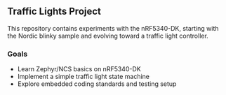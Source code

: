 ﻿## Traffic Lights Project

This repository contains experiments with the nRF5340-DK,
starting with the Nordic blinky sample and evolving toward a traffic
light controller.

### Goals
- Learn Zephyr/NCS basics on nRF5340-DK
- Implement a simple traffic light state machine
- Explore embedded coding standards and testing setup

